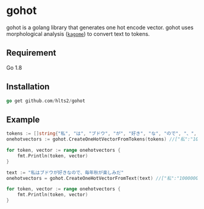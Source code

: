 # gohot
gohot is a golang library that generates one hot encode vector.
gohot uses morphological analysis ([`kagome`][kagome]) to convert text to tokens.

[kagome]: https://github.com/ikawaha/kagome

## Requirement
Go 1.8

## Installation
```go
go get github.com/hlts2/gohot

```
## Example

```go
tokens := []string{"私", "は", "ブドウ", "が", "好き", "な", "ので", "、", "毎年", "秋", "が", "楽しみ", "だ"}
onehotvectors := gohot.CreateOneHotVectorFromTokens(tokens) //["私":"100000000000", "は": "010000000000", "ブドウ": "001000000000" ... etc]

for token, vector := range onehotvectors {
    fmt.Println(token, vector)
}

text := "私はブドウが好きなので、毎年秋が楽しみだ"
onehotvectors = gohot.CreateOneHotVectorFromText(text) //["私":"100000000000", "は": "010000000000", "ブドウ": "001000000000" ... etc]

for token, vector := range onehotvectors {
	fmt.Println(token, vector)
}
```
